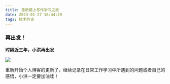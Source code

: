```yaml
---
title: 重新踏上写作学习之旅
date: 2023-01-27 16:44:19
tags: 技术外谈
---
```


### 再出发！
**时隔近三年，小洪再出发**
<!-- more -->
![](https://tva1.sinaimg.cn/large/006Wysj2gy1haibhqsp4uj31hc0u0k7g.jpg)

重新开始个人博客的更新了，继续记录在日常工作学习中所遇到的问题或者自己的感悟，小洪一定要加油哇！